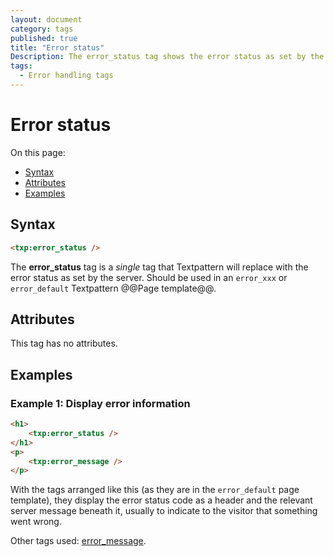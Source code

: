 ```yaml
---
layout: document
category: tags
published: true
title: "Error status"
Description: The error_status tag shows the error status as set by the server.
tags:
  - Error handling tags
---
```


# Error status

On this page:

* [Syntax](#user-content-syntax)
* [Attributes](#user-content-attributes)
* [Examples](#user-content-examples)

## Syntax

~~~ html
<txp:error_status />
~~~

The **error_status** tag is a *single* tag that Textpattern will replace with the error status as set by the server. Should be used in an `error_xxx` or `error_default` Textpattern @@Page template@@.

## Attributes

This tag has no attributes.

## Examples

### Example 1: Display error information

~~~ html
<h1>
    <txp:error_status />
</h1>
<p>
    <txp:error_message />
</p>
~~~

With the tags arranged like this (as they are in the `error_default` page template), they display the error status code as a header and the relevant server message beneath it, usually to indicate to the visitor that something went wrong.

Other tags used: [error_message](error-message).
